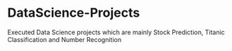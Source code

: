 # DataScience-Projects
Executed Data Science projects which are mainly Stock Prediction, Titanic Classification and Number Recognition 
